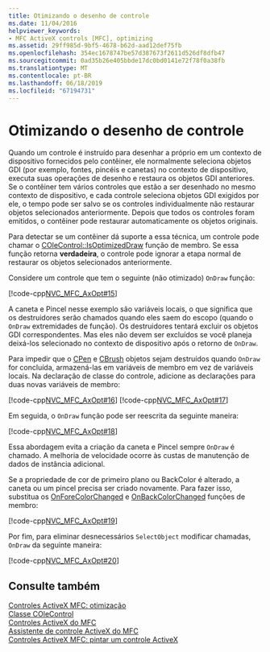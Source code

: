 ```yaml
---
title: Otimizando o desenho de controle
ms.date: 11/04/2016
helpviewer_keywords:
- MFC ActiveX controls [MFC], optimizing
ms.assetid: 29ff985d-9bf5-4678-b62d-aad12def75fb
ms.openlocfilehash: 354ec1678747be57d387673f2611d526df8dfb47
ms.sourcegitcommit: 0ad35b26e405bbde17dc0bd0141e72f78f0a38fb
ms.translationtype: MT
ms.contentlocale: pt-BR
ms.lasthandoff: 06/18/2019
ms.locfileid: "67194731"
---
```

# <a name="optimizing-control-drawing"></a>Otimizando o desenho de controle

Quando um controle é instruído para desenhar a próprio em um contexto de dispositivo fornecidos pelo contêiner, ele normalmente seleciona objetos GDI (por exemplo, fontes, pincéis e canetas) no contexto de dispositivo, executa suas operações de desenho e restaura os objetos GDI anteriores. Se o contêiner tem vários controles que estão a ser desenhado no mesmo contexto de dispositivo, e cada controle seleciona objetos GDI exigidos por ele, o tempo pode ser salvo se os controles individualmente não restaurar objetos selecionados anteriormente. Depois que todos os controles foram emitidos, o contêiner pode restaurar automaticamente os objetos originais.

Para detectar se um contêiner dá suporte a essa técnica, um controle pode chamar o [COleControl::IsOptimizedDraw](../mfc/reference/colecontrol-class.md#isoptimizeddraw) função de membro. Se essa função retorna **verdadeira**, o controle pode ignorar a etapa normal de restaurar os objetos selecionados anteriormente.

Considere um controle que tem o seguinte (não otimizado) `OnDraw` função:

[!code-cpp[NVC_MFC_AxOpt#15](../mfc/codesnippet/cpp/optimizing-control-drawing_1.cpp)]

A caneta e Pincel nesse exemplo são variáveis locais, o que significa que os destruidores serão chamados quando eles saem do escopo (quando o `OnDraw` extremidades de função). Os destruidores tentará excluir os objetos GDI correspondentes. Mas eles não devem ser excluídos se você planeja deixá-los selecionado no contexto de dispositivo após o retorno de `OnDraw`.

Para impedir que o [CPen](../mfc/reference/cpen-class.md) e [CBrush](../mfc/reference/cbrush-class.md) objetos sejam destruídos quando `OnDraw` for concluída, armazená-las em variáveis de membro em vez de variáveis locais. Na declaração de classe do controle, adicione as declarações para duas novas variáveis de membro:

[!code-cpp[NVC_MFC_AxOpt#16](../mfc/codesnippet/cpp/optimizing-control-drawing_2.h)]
[!code-cpp[NVC_MFC_AxOpt#17](../mfc/codesnippet/cpp/optimizing-control-drawing_3.h)]

Em seguida, o `OnDraw` função pode ser reescrita da seguinte maneira:

[!code-cpp[NVC_MFC_AxOpt#18](../mfc/codesnippet/cpp/optimizing-control-drawing_4.cpp)]

Essa abordagem evita a criação da caneta e Pincel sempre `OnDraw` é chamado. A melhoria de velocidade ocorre às custas de manutenção de dados de instância adicional.

Se a propriedade de cor de primeiro plano ou BackColor é alterado, a caneta ou um pincel precisa ser criado novamente. Para fazer isso, substitua os [OnForeColorChanged](../mfc/reference/colecontrol-class.md#onforecolorchanged) e [OnBackColorChanged](../mfc/reference/colecontrol-class.md#onbackcolorchanged) funções de membro:

[!code-cpp[NVC_MFC_AxOpt#19](../mfc/codesnippet/cpp/optimizing-control-drawing_5.cpp)]

Por fim, para eliminar desnecessários `SelectObject` modificar chamadas, `OnDraw` da seguinte maneira:

[!code-cpp[NVC_MFC_AxOpt#20](../mfc/codesnippet/cpp/optimizing-control-drawing_6.cpp)]

## <a name="see-also"></a>Consulte também

[Controles ActiveX MFC: otimização](../mfc/mfc-activex-controls-optimization.md)<br/>
[Classe COleControl](../mfc/reference/colecontrol-class.md)<br/>
[Controles ActiveX do MFC](../mfc/mfc-activex-controls.md)<br/>
[Assistente de controle ActiveX do MFC](../mfc/reference/mfc-activex-control-wizard.md)<br/>
[Controles ActiveX MFC: pintar um controle ActiveX](../mfc/mfc-activex-controls-painting-an-activex-control.md)
